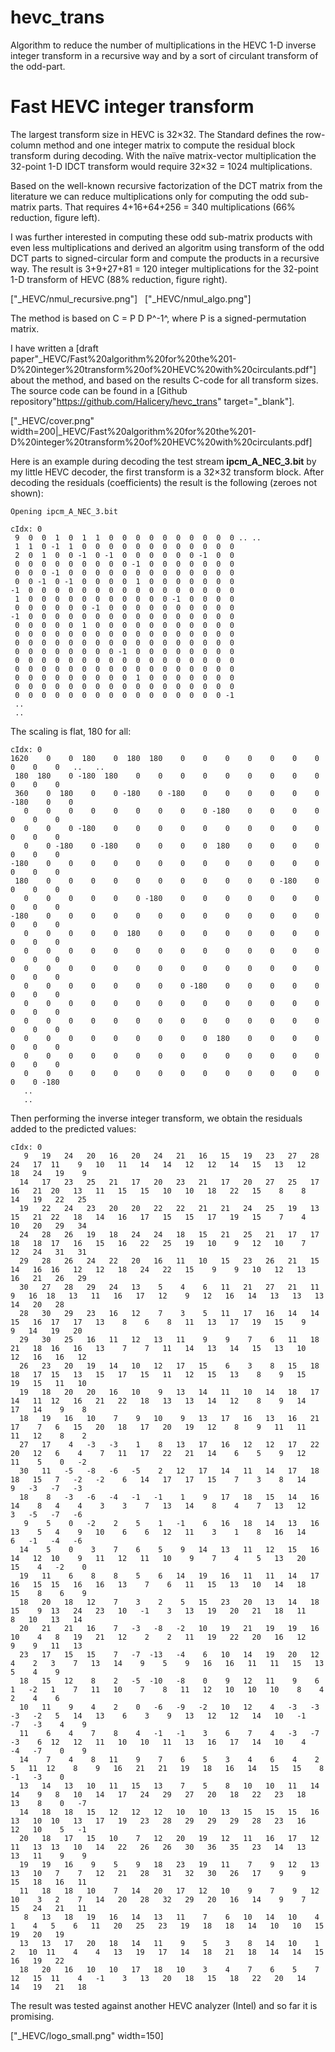 # hevc_trans
Algorithm to reduce the number of multiplications in the HEVC 1-D inverse integer transform in a recursive way and by a sort of circulant transform of the odd-part.

# Fast HEVC integer transform 

The largest transform size in HEVC is 32&times;32. The Standard defines the row-column method and one integer matrix to compute the residual block transform during decoding. With the naïve matrix-vector multiplication the 32-point 1-D IDCT transform would require 32&times;32 = 1024 multiplications. 

Based on the well-known recursive factorization of the DCT matrix from the literature we can reduce multiplications only for computing the odd sub-matrix parts. That requires 4+16+64+256 = 340 multiplications (66% reduction, figure left). 

I was further interested in computing these odd sub-matrix products with even less multiplications and derived an algoritm using transform of the odd DCT parts to signed-circular form and compute the products in a recursive way. The result is 3+9+27+81 = 120 integer multiplications for the 32-point 1-D transform of HEVC (88% reduction, figure right). 

["_HEVC/nmul_recursive.png"] &nbsp; ["_HEVC/nmul_algo.png"] 

The method is based on C = P D P^-1^, where P is a signed-permutation matrix. 


I have written a [draft paper"_HEVC/Fast%20algorithm%20for%20the%201-D%20integer%20transform%20of%20HEVC%20with%20circulants.pdf"] about the method, and based on the results C-code for all transform sizes. The source code can be found in a [Github repository"https://github.com/Halicery/hevc_trans" target="_blank"]. 

["_HEVC/cover.png" width=200|_HEVC/Fast%20algorithm%20for%20the%201-D%20integer%20transform%20of%20HEVC%20with%20circulants.pdf] 



Here is an example during decoding the test stream **ipcm_A_NEC_3.bit** by my little HEVC decoder, the first transform is a 32&times;32 transform block. After decoding the residuals (coefficients) the result is the following (zeroes not shown): 

	Opening ipcm_A_NEC_3.bit
	
	cIdx: 0
	 9  0  0  1  0  1  1  0  0  0  0  0  0  0  0  0  0 .. .. 
	 1  1  0 -1  1  0  0  0  0  0  0  0  0  0  0  0  0
	 2  0  1  0  0 -1  0 -1  0  0  0  0  0  0 -1  0  0
	 0  0  0  0  0  0  0  0  0 -1  0  0  0  0  0  0  0
	 0  0  0 -1  0  0  0  0  0  0  0  0  0  0  0  0  0
	 0  0 -1  0 -1  0  0  0  0  1  0  0  0  0  0  0  0
	-1  0  0  0  0  0  0  0  0  0  0  0  0  0  0  0  0
	 1  0  0  0  0  0  0  0  0  0  0  0 -1  0  0  0  0
	 0  0  0  0  0  0 -1  0  0  0  0  0  0  0  0  0  0
	-1  0  0  0  0  0  0  0  0  0  0  0  0  0  0  0  0
	 0  0  0  0  0  1  0  0  0  0  0  0  0  0  0  0  0
	 0  0  0  0  0  0  0  0  0  0  0  0  0  0  0  0  0
	 0  0  0  0  0  0  0  0  0  0  0  0  0  0  0  0  0
	 0  0  0  0  0  0  0  0 -1  0  0  0  0  0  0  0  0
	 0  0  0  0  0  0  0  0  0  0  0  0  0  0  0  0  0
	 0  0  0  0  0  0  0  0  0  0  0  0  0  0  0  0  0
	 0  0  0  0  0  0  0  0  0  1  0  0  0  0  0  0  0
	 0  0  0  0  0  0  0  0  0  0  0  0  0  0  0  0  0
	 0  0  0  0  0  0  0  0  0  0  0  0  0  0  0  0 -1
	 ..
	 ..

The scaling is flat, 180 for all: 

	cIdx: 0
	1620    0    0  180    0  180  180    0    0    0    0    0    0    0    0    0    0   ..   ..
	 180  180    0 -180  180    0    0    0    0    0    0    0    0    0    0    0    0
	 360    0  180    0    0 -180    0 -180    0    0    0    0    0    0 -180    0    0
	   0    0    0    0    0    0    0    0    0 -180    0    0    0    0    0    0    0
	   0    0    0 -180    0    0    0    0    0    0    0    0    0    0    0    0    0
	   0    0 -180    0 -180    0    0    0    0  180    0    0    0    0    0    0    0
	-180    0    0    0    0    0    0    0    0    0    0    0    0    0    0    0    0
	 180    0    0    0    0    0    0    0    0    0    0    0 -180    0    0    0    0
	   0    0    0    0    0    0 -180    0    0    0    0    0    0    0    0    0    0
	-180    0    0    0    0    0    0    0    0    0    0    0    0    0    0    0    0
	   0    0    0    0    0  180    0    0    0    0    0    0    0    0    0    0    0
	   0    0    0    0    0    0    0    0    0    0    0    0    0    0    0    0    0
	   0    0    0    0    0    0    0    0    0    0    0    0    0    0    0    0    0
	   0    0    0    0    0    0    0    0 -180    0    0    0    0    0    0    0    0
	   0    0    0    0    0    0    0    0    0    0    0    0    0    0    0    0    0
	   0    0    0    0    0    0    0    0    0    0    0    0    0    0    0    0    0
	   0    0    0    0    0    0    0    0    0  180    0    0    0    0    0    0    0
	   0    0    0    0    0    0    0    0    0    0    0    0    0    0    0    0    0
	   0    0    0    0    0    0    0    0    0    0    0    0    0    0    0    0 -180
	   ..
	   ..

Then performing the inverse integer transform, we obtain the residuals added to the predicted values: 

	cIdx: 0
	   9   19   24   20   16   20   24   21   16   15   19   23   27   28   24   17  11    9   10   11   14   14   12   12   14   15   13   12   18   24   19    9
	  14   17   23   25   21   17   20   23   21   17   20   27   25   17   16   21  20   13   11   15   15   10   10   18   22   15    8    8   14   19   22   25
	  19   22   24   23   20   20   22   22   21   21   24   25   19   13   15   21  22   18   14   16   17   15   15   17   19   15    7    4   10   20   29   34
	  24   28   26   19   18   24   24   18   15   21   25   21   17   17   18   18  17   16   15   16   22   25   19   10    9   12   10    7   12   24   31   31
	  29   28   26   24   22   20   16   11   10   15   23   26   21   15   14   16  16   12   12   18   24   22   15    9    9   10   12   13   16   21   26   29
	  30   27   28   29   24   13    5    4    6   11   21   27   21   11    9   16  18   13   11   16   17   12    9   12   16   14   13   13   13   14   20   28
	  28   30   29   23   16   12    7    3    5   11   17   16   14   14   15   16  17   17   13    8    6    8   11   13   17   19   15    9    9   14   19   20
	  29   30   25   16   11   12   13   11    9    9    7    6   11   18   21   18  16   16   13    7    7   11   14   13   14   15   13   10   12   16   16   12
	  26   23   20   19   14   10   12   17   15    6    3    8   15   18   18   17  15   13   15   17   15   11   12   15   13    8    9   15   19   15   11   10
	  19   18   20   20   16   10    9   13   14   11   10   14   18   17   14   11  12   16   21   22   18   13   13   14   12    8    9   14   17   14    9    8
	  18   19   16   10    7    9   10    9   13   17   16   13   16   21   17    7   6   15   20   18   17   20   19   12    8    9   11   11   11   12    8    2
	  27   17    4   -3   -3    1    8   13   17   16   12   12   17   22   20   12   6    4    7   11   17   22   21   14    6    5    9   12   11    5    0   -2
	  30   11   -5   -8   -6   -5    2   12   17   14   11   14   17   18   18   15   7   -2   -2    6   14   17   17   15    7    3    8   14    9   -3   -7   -3
	  18    8   -3   -6   -4   -1   -1    1    9   17   18   15   14   16   14    8   4    4    3    3    7   13   14    8    4    7   13   12    3   -5   -7   -6
	   9    5    0   -2    2    5    1   -1    6   16   18   14   13   16   13    5   4    9   10    6    6   12   11    3    1    8   16   14    6   -1   -4   -6
	  14    5    0    3    7    6    5    9   14   13   11   12   15   16   14   12  10    9   11   12   11   10    9    7    4    5   13   20   15    4   -2    0
	  19   11    6    8    8    5    6   14   19   16   11   11   14   17   16   15  15   16   16   13    7    6   11   15   13   10   14   18   15    8    6    9
	  18   20   18   12    7    3    2    5   15   23   20   13   14   18   15    9  13   24   23   10   -1    3   13   19   20   21   18   11    8   10   13   14
	  20   21   21   16    7   -3   -8   -2   10   19   21   19   19   16   10    4   8   19   21   12    2    2   11   19   22   20   16   12    9    9   11   13
	  23   17   15   15    7   -7  -13   -4    6   10   14   19   20   12    4    2   3    7   13   14    9    5    9   16   16   11   11   15   13    5    4    9
	  18   15   12    8    2   -5  -10   -8    0    9   12   11    9    6    1   -2   1    7   11   10    7    8   11   12   10   10   10    8    4    2    4    6
	  10   11    9    4    2    0   -6   -9   -2   10   12    4   -3   -3   -3   -2   5   14   13    6    3    9   13   12   12   14   10   -1   -7   -3    4    9
	  11    6    4    7    8    4   -1   -1    3    6    7    4   -3   -7   -3    6  12   12   11   10   10   11   13   16   17   14   10    4   -4   -7    0    9
	  14    7    4    8   11    9    7    6    5    3    4    6    4    2    5   11  12    8    9   16   21   21   19   18   16   14   15   15    8   -1   -3    0
	  13   14   13   10   11   15   13    7    5    8   10   10   11   14   14    9   8   10   14   17   24   29   27   20   18   22   23   18   13    8    0   -7
	  14   18   18   15   12   12   12   10   10   13   15   15   15   16   13   10  10   13   17   19   23   28   29   29   29   28   23   16   12   10    5   -1
	  20   18   17   15   10    7   12   20   19   12   11   16   17   12   11   13  13   10   14   22   26   26   30   36   35   23   14   13   13   11    9    9
	  19   19   16    9    5    9   18   23   19   11    7    9   12   13   13   10   7    7   12   21   28   31   32   30   26   17    9    9   15   18   16   11
	  11   18   18   10    7   14   20   17   12   10    9    7    9   12   10    3   2    7   14   20   28   32   29   20   16   14    9    7   15   24   21   11
	   8   13   18   19   16   14   13   11    7    6   10   14   10    4    1    4   5    6   11   20   25   23   19   18   18   14   10   10   15   19   20   19
	  13   13   17   20   18   14   11    9    5    3    8   14   10    1    2   10  11    4    4   13   19   17   14   18   21   18   14   14   15   16   19   22
	  18   20   16   10   10   17   18   10    3    4    7    6    5    7   12   15  11    4   -1    3   13   20   18   15   18   22   20   14   14   19   21   18

The result was tested against another HEVC analyzer (Intel) and so far it is promising. 

["_HEVC/logo_small.png" width=150] 

